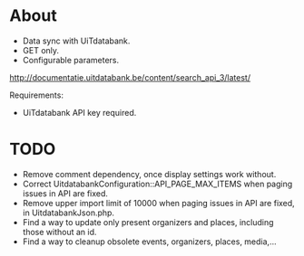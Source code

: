 # About

* Data sync with UiTdatabank.
* GET only.
* Configurable parameters.

http://documentatie.uitdatabank.be/content/search_api_3/latest/

Requirements:

* UiTdatabank API key required.

# TODO
* Remove comment dependency, once display settings work without.
* Correct UitdatabankConfiguration::API_PAGE_MAX_ITEMS when paging issues in API are fixed.
* Remove upper import limit of 10000 when paging issues in API are fixed, in UitdatabankJson.php.
* Find a way to update only present organizers and places, including those without an id.
* Find a way to cleanup obsolete events, organizers, places, media,...
